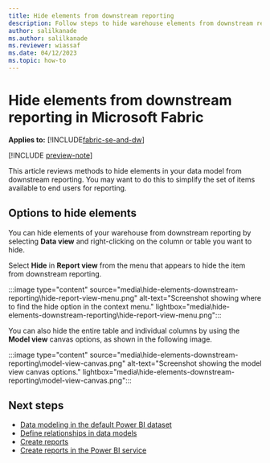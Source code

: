 ```yaml
---
title: Hide elements from downstream reporting
description: Follow steps to hide warehouse elements from downstream reporting in Microsoft Fabric.
author: salilkanade
ms.author: salilkanade
ms.reviewer: wiassaf
ms.date: 04/12/2023
ms.topic: how-to
---
```


# Hide elements from downstream reporting in Microsoft Fabric

**Applies to:** [!INCLUDE[fabric-se-and-dw](includes/applies-to-version/fabric-se-and-dw.md)]

[!INCLUDE [preview-note](../includes/preview-note.md)]

This article reviews methods to hide elements in your data model from downstream reporting. You may want to do this to simplify the set of items available to end users for reporting.

## Options to hide elements

You can hide elements of your warehouse from downstream reporting by selecting **Data view** and right-clicking on the column or table you want to hide. 

Select **Hide** in **Report view** from the menu that appears to hide the item from downstream reporting.

:::image type="content" source="media\hide-elements-downstream-reporting\hide-report-view-menu.png" alt-text="Screenshot showing where to find the hide option in the context menu." lightbox="media\hide-elements-downstream-reporting\hide-report-view-menu.png":::

You can also hide the entire table and individual columns by using the **Model view** canvas options, as shown in the following image.

:::image type="content" source="media\hide-elements-downstream-reporting\model-view-canvas.png" alt-text="Screenshot showing the model view canvas options." lightbox="media\hide-elements-downstream-reporting\model-view-canvas.png":::

## Next steps

- [Data modeling in the default Power BI dataset](model-default-power-bi-dataset.md)
- [Define relationships in data models](data-modeling-defining-relationships.md)
- [Create reports](create-reports.md)
- [Create reports in the Power BI service](reports-power-bi-service.md)